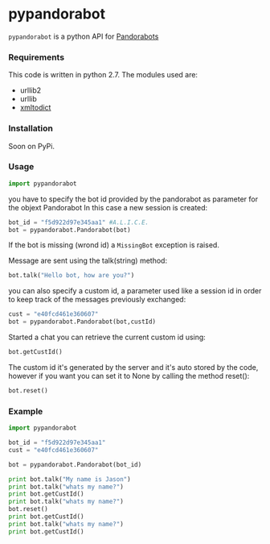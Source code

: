 # pypandorabot
`pypandorabot` is a python API for [Pandorabots](http://www.pandorabots.com/)

### Requirements
This code is written in python 2.7.
The modules used are:
* urllib2
* urllib
* [xmltodict](https://github.com/martinblech/xmltodict)

### Installation
Soon on PyPi.

### Usage

```python
import pypandorabot
```

you have to specify the bot id provided by the pandorabot as parameter for the objext Pandorabot
In this case a new session is created: 
```python
bot_id = "f5d922d97e345aa1" #A.L.I.C.E.
bot = pypandorabot.Pandorabot(bot)
```
If the bot is missing (wrond id) a `MissingBot` exception is raised.

Message are sent using the talk(string) method:
```python
bot.talk("Hello bot, how are you?")
```
you can also specify a custom id, a parameter used like a session id in order to keep track of the messages previously exchanged:

```python
cust = "e40fcd461e360607"
bot = pypandorabot.Pandorabot(bot,custId)
```

Started a chat you can retrieve the current custom id using:
```Python
bot.getCustId()
```
The custom id it's generated by the server and it's auto stored by the code, however if you want you can set it to None by calling the method reset():

```Python
bot.reset()
```

### Example

```Python
import pypandorabot

bot_id = "f5d922d97e345aa1"
cust = "e40fcd461e360607"

bot = pypandorabot.Pandorabot(bot_id)

print bot.talk("My name is Jason")
print bot.talk("whats my name?")
print bot.getCustId()
print bot.talk("whats my name?")
bot.reset()
print bot.getCustId()
print bot.talk("whats my name?")
print bot.getCustId()
```
